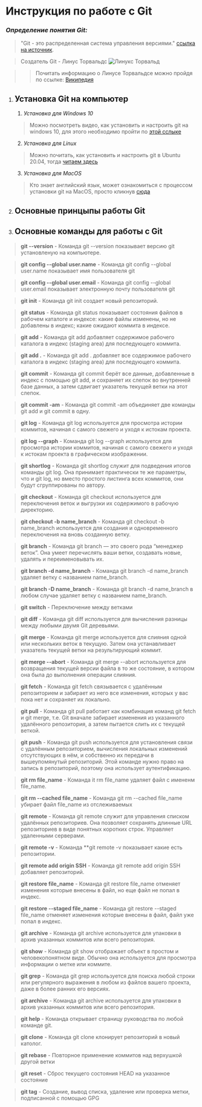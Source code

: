 # Инструкция по работе с Git

### *Определение понятия Git:*

>"Git - это распределенная система управления версиями." [ссылка на источник](https://ru.wikipedia.org/wiki/Git).

>Создатель Git - Линус Торвальдс
![Линукс Торвальд](LT.jpg)

>>Почитать информацию о Линусе Торвальдсе можно пройдя по ссылке: [Википедия](https://ru.wikipedia.org/wiki/%D0%A2%D0%BE%D1%80%D0%B2%D0%B0%D0%BB%D1%8C%D0%B4%D1%81,_%D0%9B%D0%B8%D0%BD%D1%83%D1%81)

1. ## Установка Git на компьютер

    1. *Установка для Windows 10*
    >Можно посмотреть видео, как установить и настроить git на windows 10, для этого необходимо пройти по [этой сслыке](https://www.youtube.com/watch?v=GsG5roSGha0)
    2. *Установка для Linux*
    >Можно почитать, как установить и настроить git в Ubuntu 20.04, тогда  [читаем здесь](https://www.digitalocean.com/community/tutorials/how-to-install-git-on-ubuntu-20-04-ru)
    3. *Установка для MacOS*
    >Кто знает английский язык, может ознакомиться с процессом установки git на MacOS, просто кликнув [сюда](https://git-scm.com/download/mac)

  
2. ## Основные принцыпы работы Git

3. ## Основные команды для работы с Git

> **git --version** - Команда git --version показывает версию git установленую на компьютере.

>**git config --global user.name** - Команда git config --global user.name показывает имя пользователя git

>**git config --global user.email** - Команда git config --global user.email показывает электронную почту пользователя git

> **git init** - Команда git init создает новый репозиторий.

> **git status** - Команда git status показывает состояния файлов в рабочем каталоге и индексе: какие файлы изменены, но не добавлены в индекс; какие ожидают коммита в индексе.

> **git add** - Команда git add добавляет содержимое рабочего каталога в индекс (staging area) для последующего коммита.

> **git add .** - Команда git add . добавляет все содержимое рабочего каталога в индекс (staging area) для последующего коммита.

> **git commit** - Команда git commit берёт все данные, добавленные в индекс с помощью git add, и сохраняет их слепок во внутренней базе данных, а затем сдвигает указатель текущей ветки на этот слепок.

> **git commit -am** - Команда git commit -am объединяет две команды git add и git commit в одну.

> **git log** - Команда git log используется для просмотра истории коммитов, начиная с самого свежего и уходя к истокам проекта.

> **git log --graph** - Команда git log --graph используется для просмотра истории коммитов, начиная с самого свежего и уходя к истокам проекта в графическом изображении.

> **git shortlog** - Команда git shortlog служит для подведения итогов команды git log. Она принимает практически те же параметры, что и git log, но вместо простого листинга всех коммитов, они будут сгруппированы по автору.

> **git checkout** - Команда git checkout используется для переключения веток и выгрузки их содержимого в рабочую директорию.

> **git checkout -b name_branch** - Команда git checkout -b name_branch используется для создания и одновременного переключения на вновь созданную ветку.

> **git branch** - Команда git branch — это своего рода “менеджер веток”. Она умеет перечислять ваши ветки, создавать новые, удалять и переименовывать их.

> **git branch -d name_branch** - Команда git branch -d name_branch удаляет ветку с названием name_branch.

> **git branch -D name_branch** - Команда git branch -d name_branch в любом случае удаляет ветку с названием name_branch.

> **git switch** - Переключение между ветками

> **git diff** - Команда git diff используется для вычисления разницы между любыми двумя Git деревьями. 

> **git merge** - Команда git merge используется для слияния одной или нескольких веток в текущую. Затем она устанавливает указатель текущей ветки на результирующий коммит.

> **git merge --abort** - Команда git merge --abort используется для возвращения текущей версии файла в то же состояние, в котором она была до выполнения операции слияния.

> **git fetch** - Команда git fetch связывается с удалённым репозиторием и забирает из него все изменения, которых у вас пока нет и сохраняет их локально.

> **git pull** - Команда git pull работает как комбинация команд git fetch и git merge, т.е. Git вначале забирает изменения из указанного удалённого репозитория, а затем пытается слить их с текущей веткой.

> **git push** - Команда git push используется для установления связи с удалённым репозиторием, вычисления локальных изменений отсутствующих в нём, и собственно их передачи в вышеупомянутый репозиторий. Этой команде нужно право на запись в репозиторий, поэтому она использует аутентификацию.

> **git rm file_name** - Команда it rm file_name удаляет файл с имененм file_name.

> **git rm --cached file_name** - Команда git rm --cached file_name убирает файл file_name из отслеживаемых

> **git remote** - Команда git remote служит для управления списком удалённых репозиториев. Она позволяет сохранять длинные URL репозиториев в виде понятных коротких строк. Управляет удаленными серверами.

> **git remote -v** - Команда **git remote -v показывает какие есть репозитории.

> **git remote add origin SSH** - Команда git remote add origin SSH добавляет репозиторий.

> **git restore file_name** - Команда git restore file_name отменяет изменения которые внесены в файл, но еще файл не попал в индекс.

> **git restore --staged file_name** - Команда git restore --staged file_name отменяет изменения которые внесены в файл,  файл уже попал в индекс.

> **git archive** - Команда git archive используется для упаковки в архив указанных коммитов или всего репозитория.

> **git show** - Команда git show отображает объект в простом и человекопонятном виде. Обычно она используется для просмотра информации о метке или коммите.

> **git grep** - Команда git grep используется для поиска любой строки или регулярного выражения в любом из файлов вашего проекта, даже в более ранних его версиях.

> **git archive** - Команда git archive используется для упаковки в архив указанных коммитов или всего репозитория.

> **git help** - Команда открывает страницу руководства по любой команде git.

> **git clone** - Команда git clone клонирует репозиторий в новый католог.

> **git rebase**  - Повторное применение коммитов над верхушкой другой ветки

> **git reset** -  Сброс текущего состояния HEAD на указанное состояние

> **git tag** - Создание, вывод списка, удаление или проверка метки, подписанной с помощью GPG

